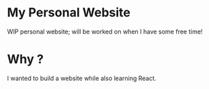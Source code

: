 # My Personal Website
WIP personal website; will be worked on when I have some free time! 

# Why ?
I wanted to build a website while also learning React.
